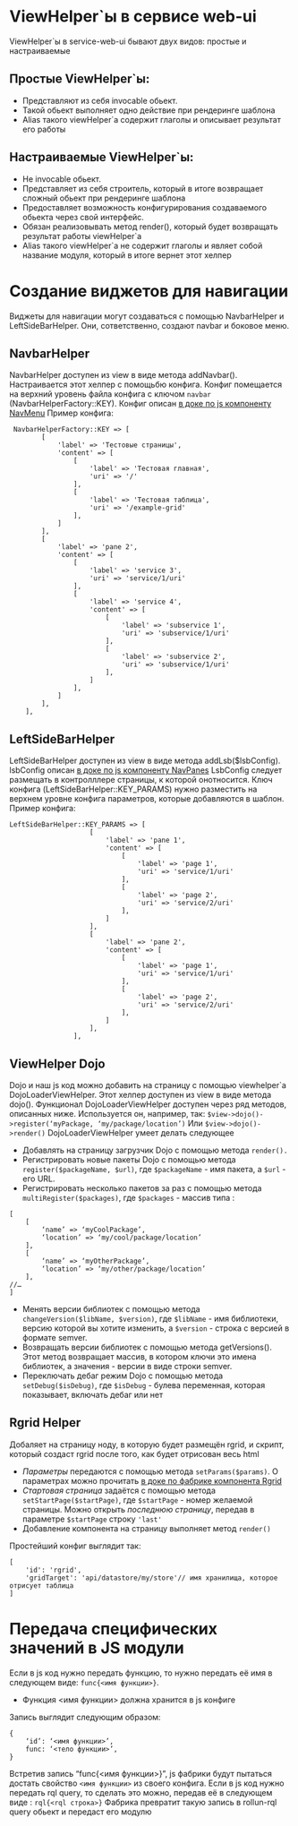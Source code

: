 # ViewHelper`ы в сервисе web-ui

ViewHelper`ы  в service-web-ui бывают двух видов: простые и настраиваемые
## Простые ViewHelper`ы:
* Представляют из себя invocable обьект.
* Такой обьект выполняет одно действие при рендеринге шаблона
* Alias такого viewHelper`а содержит глаголы и описывает результат его работы
## Настраиваемые ViewHelper`ы:
* Не  invocable обьект.
* Представляет из себя строитель, который в итоге возвращает сложный обьект при рендеринге шаблона
* Предоставляет возможность конфигурирования создаваемого обьекта через свой интерфейс.
* Обязан реализовывать метод render(), который будет возвращать результат работы viewHelper`а
* Alias такого viewHelper`а не содержит глаголы и являет собой название модуля, который в итоге вернет этот хелпер

# Создание виджетов для навигации
Виджеты для навигации могут создаваться с помощью NavbarHelper и LeftSideBarHelper.
Они, сответственно, создают navbar и боковое меню.

## NavbarHelper
NavbarHelper доступен из view в виде методa addNavbar().
Настраивается этот хелпер с помощьбю конфига. Конфиг помещается на верхний
уровень файла конфига с ключом `navbar` (NavbarHelperFactory::KEY). Конфиг
описан [в доке по js компоненту NavMenu](https://github.com/rollun-com/rollun-rgrid/blob/master/docs/modules/NavigationVidgets.md#navmenu)
Пример конфига:
```
 NavbarHelperFactory::KEY => [
        [
            'label' => 'Тестовые страницы',
            'content' => [
                [
                    'label' => 'Тестовая главная',
                    'uri' => '/'
                ],
                [
                    'label' => 'Тестовая таблица',
                    'uri' => '/example-grid'
                ],
            ]
        ],
        [
            'label' => 'pane 2',
            'content' => [
                [
                    'label' => 'service 3',
                    'uri' => 'service/1/uri'
                ],
                [
                    'label' => 'service 4',
                    'content' => [
                        [
                            'label' => 'subservice 1',
                            'uri' => 'subservice/1/uri'
                        ],
                        [
                            'label' => 'subservice 2',
                            'uri' => 'subservice/1/uri'
                        ],
                    ]
                ],
            ]
        ],
    ],
```
## LeftSideBarHelper
 LeftSideBarHelper доступен из view в виде методa addLsb($lsbConfig). lsbConfig
 описан [в доке по js компоненту NavPanes](https://github.com/rollun-com/rollun-rgrid/blob/master/docs/modules/NavigationVidgets.md#navmenu)
 LsbConfig следует размещать в контролллере страницы, к которой онотносится. Ключ
 конфига (LeftSideBarHelper::KEY_PARAMS) нужно разместить на верхнем уровне
 конфига параметров, которые добавляются в шаблон.
 Пример конфига:
 ```
 LeftSideBarHelper::KEY_PARAMS => [
                     [
                         'label' => 'pane 1',
                         'content' => [
                             [
                                 'label' => 'page 1',
                                 'uri' => 'service/1/uri'
                             ],
                             [
                                 'label' => 'page 2',
                                 'uri' => 'service/2/uri'
                             ],
                         ]
                     ],
                     [
                         'label' => 'pane 2',
                         'content' => [
                             [
                                 'label' => 'page 1',
                                 'uri' => 'service/1/uri'
                             ],
                             [
                                 'label' => 'page 2',
                                 'uri' => 'service/2/uri'
                             ],
                         ]
                     ],
                 ],
 ```

## ViewHelper Dojo
Dojo и наш js код можно добавить на страницу с помощью viewhelper`а DojoLoaderViewHelper.
Этот хелпер доступен из view в виде методa dojo().
Функционал  DojoLoaderViewHelper доступен через ряд методов, описанных ниже.
Используeтся он, например, так:
```$view->dojo()->register(‘myPackage, ‘my/package/location’)```
Или
```$view->dojo()->render()```
DojoLoaderViewHelper умеет делать следующее
* Добавлять на страницу загрузчик Dojo с помощью метода `render().`
* Регистрировать новые пакеты Dojo с помощью метода `register($packageName, $url)`,
где `$packageName` - имя пакета, а `$url` - его URL.
* Регистрировать несколько пакетов за раз с помощью метода `multiRegister($packages)`,
где `$packages` - массив типа :
```
[
    [
        ‘name’ => ‘myCoolPackage’,
        ‘location’ => ‘my/cool/package/location’
    ],
    [
        ‘name’ => ‘myOtherPackage’,
        ‘location’ => ‘my/other/package/location’
    ],
//…
]
```
* Менять версии библиотек с помощью метода `changeVersion($libName, $version)`,
где `$libName` - имя библиотеки, версию которой вы хотите изменить, а `$version` -
строка с версией в формате semver.
* Возвращать версии библиотек с помощью метода getVersions(). Этот метод
возвращает массив, в котором ключи это имена библиотек, а значения - версии
в виде строки semver.
* Переключать дебаг режим Dojo с помощью метода `setDebug($isDebug)`, где `$isDebug` -
булева переменная, которая показывает, включать дебаг или нет

## Rgrid Helper
Добаляет на страницу ноду, в которую будет размещён rgrid, и скрипт, который
создаст rgrid после того, как будет отрисован весь html
* *Параметры* передаются с помощью метода `setParams($params)`. О параметрах
можно прочитать [в доке по фабрике компонента Rgrid](https://github.com/rollun-com/rollun-rgrid/blob/master/docs/composite/Prefabs.md#rgrid-prefab)
* *Стартовая страница* задаётся с помощью метода `setStartPage($startPage)`, где
`$startPage` - номер желаемой страницы. Можно открыть *последнюю страницу*,
передав в параметре `$startPage` строку `'last'`
* Добавление компонента на страницу выполняет метод `render()`

Простейший конфиг выглядит так:
```
[
    'id': 'rgrid',
    'gridTarget': 'api/datastore/my/store'// имя хранилища, которое отрисует таблица
]
```

# Передача специфических значений в JS модули
Если в  js код нужно передать функцию, то нужно передать её имя в следующем виде:
`func{<имя функции>}`.
* Функция <имя функции> должна хранится в js конфиге

Запись выглядит следующим образом:
```
{
    ‘id’: ‘<имя функции>’,
    func: ‘<тело функции>’,
}
```
Встретив запись “func{<имя функции>}”, js фабрики будут пытаться достать
свойство `<имя функции>` из своего конфига.
Если в  js код нужно передать rql query, то сделать это можно, передав её
в следующем виде : `rql{<rql строка>}`
Фабрика превратит такую запись в rollun-rql query обьект и передаст его модулю


